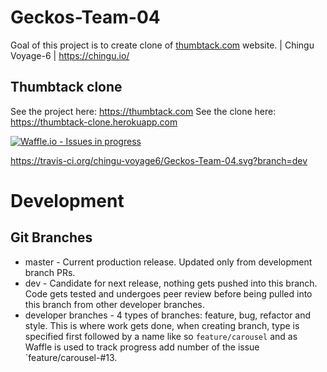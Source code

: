 # Geckos-Team-04
Goal of this project is to create clone of [thumbtack.com](thumbtack.com) website. | Chingu Voyage-6 | https://chingu.io/

## Thumbtack clone
See the project here: https://thumbtack.com
See the clone here: https://thumbtack-clone.herokuapp.com

[![Waffle.io - Issues in progress](https://badge.waffle.io/chingu-voyage6/Geckos-Team-04.png?label=in%20progress&title=In%20Progress)](http://waffle.io/chingu-voyage6/Geckos-Team-04)

https://travis-ci.org/chingu-voyage6/Geckos-Team-04.svg?branch=dev

# Development

## Git Branches

 - master - Current production release. Updated only from development branch PRs.
 - dev - Candidate for next release, nothing gets pushed into this branch. Code gets tested and undergoes peer review before being pulled into this branch from other developer branches.
 - developer branches - 4 types of branches: feature, bug, refactor and style. This is where work gets done, when creating branch, type is specified first followed by a name like so `feature/carousel` and as Waffle is used to track progress add number of the issue `feature/carousel-#13.
